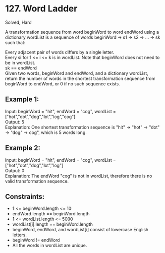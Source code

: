 # 127. Word Ladder
Solved, Hard

A transformation sequence from word beginWord to word endWord using a dictionary wordList is a sequence of words beginWord -> s1 -> s2 -> ... -> sk such that:  

Every adjacent pair of words differs by a single letter.  
Every si for 1 <= i <= k is in wordList. Note that beginWord does not need to be in wordList.  
sk == endWord  
Given two words, beginWord and endWord, and a dictionary wordList, return the number of words in the shortest transformation sequence from beginWord to endWord, or 0 if no such sequence exists.  

 

Example 1:
---
Input: beginWord = "hit", endWord = "cog", wordList = ["hot","dot","dog","lot","log","cog"]   
Output: 5  
Explanation: One shortest transformation sequence is "hit" -> "hot" -> "dot" -> "dog" -> cog", which is 5 words long.  

Example 2:
---
Input: beginWord = "hit", endWord = "cog", wordList = ["hot","dot","dog","lot","log"]  
Output: 0  
Explanation: The endWord "cog" is not in wordList, therefore there is no valid transformation sequence.  
 

Constraints:
---
* 1 <= beginWord.length <= 10
* endWord.length == beginWord.length
* 1 <= wordList.length <= 5000
* wordList[i].length == beginWord.length
* beginWord, endWord, and wordList[i] consist of lowercase English letters.
* beginWord != endWord
* All the words in wordList are unique.
